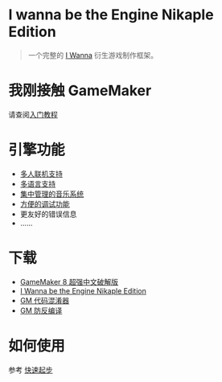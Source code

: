 # I wanna be the Engine Nikaple Edition

> 一个完整的 [I Wanna](https://kayin.moe/iwbtg/downloads.php) 衍生游戏制作框架。

# 我刚接触 GameMaker

请查阅[入门教程](https://www.heabot.cn/forum.php?mod=viewthread&tid=76)

# 引擎功能

- [多人联机支持](network.md)
- [多语言支持](i18n.md)
- [集中管理的音乐系统](music.md)
- [方便的调试功能](debug.md)
- 更友好的错误信息
- ......

# 下载

- [GameMaker 8 超强中文破解版](http://p9wc9w6dq.bkt.clouddn.com/Super_Gamemaker8_1.4.2_Install.exe)
- [I Wanna be the Engine Nikaple Edition](http://p9wc9w6dq.bkt.clouddn.com/iwbte-nikaple-edition-1.11.2.zip)
- [GM 代码混淆器](http://p9wc9w6dq.bkt.clouddn.com/GM%20Obfuscator%20030.jar)
- [GM 防反编译](http://p9wc9w6dq.bkt.clouddn.com/anti-decompiler.zip)

# 如何使用

参考 [快速起步](quickstart.md)
